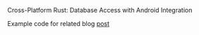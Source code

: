 Cross-Platform Rust: Database Access with Android Integration

Example code for related blog [post](https://logankeenan.com/posts/cross-platform-rust-database-access-android/)